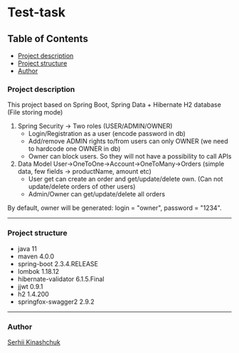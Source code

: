 # Test-task

## Table of Contents
* [Project description](#description)
* [Project structure](#structure)
* [Author](#author)

### <a name="description"></a>Project description

This project based on Spring Boot, Spring Data + Hibernate H2 database (File storing mode)<br>
  1. Spring Security -> Two roles (USER/ADMIN/OWNER)
     - Login/Registration as a user (encode password in db)
     - Add/remove ADMIN rights to/from users can only OWNER (we need to hardcode one OWNER in db) 
     - Owner can block users. So they will not have a possibility to call APIs
  2. Data Model User->OneToOne->Account->OneToMany->Orders (simple data, few fields -> productName, amount etc)
     - User get can create an order and get/update/delete own. (Can not update/delete orders of other users)
     - Admin/Owner can get/update/delete all orders
     
By default, owner will be generated: login = "owner", password = "1234".
<hr>

### <a name="structure"></a>Project structure

- java 11
- maven 4.0.0
- spring-boot 2.3.4.RELEASE
- lombok 1.18.12
- hibernate-validator 6.1.5.Final
- jjwt 0.9.1
- h2 1.4.200
- springfox-swagger2 2.9.2

<hr>

### <a name='author'></a>Author
[Serhii Kinashchuk](https://github.com/serg-ksv)
